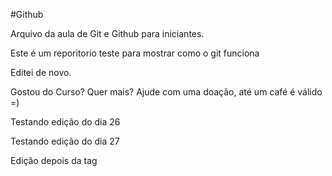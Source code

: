 #Github

Arquivo da aula de Git e Github para iniciantes.

Este é um reporitorio teste para mostrar como o git funciona

Editei de novo.

Gostou do Curso? Quer mais? Ajude com uma doação, até um café é válido =)

Testando edição do dia 26

Testando edição do dia 27

Edição depois da tag
